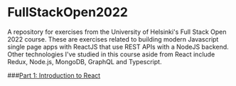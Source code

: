 # FullStackOpen2022
A repository for exercises from the University of Helsinki's Full Stack Open 2022 course. These are exercises related to building modern Javascript single page apps with ReactJS that use REST APIs with a NodeJS backend. Other technologies I've studied in this course aside from React include Redux, Node.js, MongoDB, GraphQL and Typescript.

###[Part 1: Introduction to React](https://github.com/maxmirav/FullStackOpen2022/tree/main/part1/)
